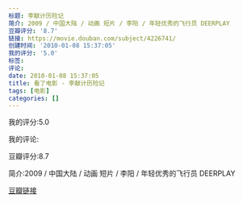 ```yaml
---
标题: 李献计历险记
简介: 2009 / 中国大陆 / 动画 短片 / 李阳 / 年轻优秀的飞行员 DEERPLAY
豆瓣评分: '8.7'
链接: https://movie.douban.com/subject/4226741/
创建时间: '2010-01-08 15:37:05'
我的评分: '5.0'
标签:
评论:
date: 2010-01-08 15:37:05
title: 看了电影 - 李献计历险记
tags: [电影]
categories: []
---
```


我的评分:5.0

我的评论:

豆瓣评分:8.7

简介:2009 / 中国大陆 / 动画 短片 / 李阳 / 年轻优秀的飞行员 DEERPLAY

[豆瓣链接](https://movie.douban.com/subject/4226741/)

